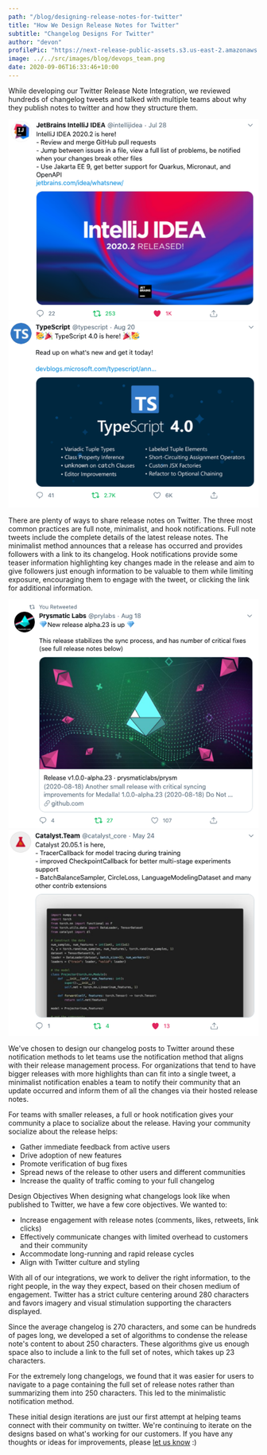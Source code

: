 ```yaml
---
path: "/blog/designing-release-notes-for-twitter"
title: "How We Design Release Notes for Twitter"
subtitle: "Changelog Designs For Twitter"
author: "devon"
profilePic: "https://next-release-public-assets.s3.us-east-2.amazonaws.com/devon_profile_pic.png"
image: ../../src/images/blog/devops_team.png
date: 2020-09-06T16:33:46+10:00
---
```


While developing our Twitter Release Note Integration, we reviewed hundreds of
changelog tweets and talked with multiple teams about why they publish notes to
twitter and how they structure them.

![IntelliJ IDEA Release Note](../../src/images/blog/twitter_integration/design/jetbrains_changelog.png)
![TypeScript 4.0 Release Note](../../src/images/blog/twitter_integration/design/typescript_changelog.png)

There are plenty of ways to share release notes on Twitter. The three most common
practices are full note, minimalist, and hook notifications. Full note tweets
include the complete details of the latest release notes. The minimalist method
announces that a release has occurred and provides followers with a link to its
changelog. Hook notifications provide some teaser information highlighting key
changes made in the release and aim to give followers just enough information to
be valuable to them while limiting exposure, encouraging them to engage with the
tweet, or clicking the link for additional information.

![Prysmatic Labs Alpha Release Note](../../src/images/blog/twitter_integration/design/prysmatic_changelog.png)
![Prysmatic Labs Alpha Release Note](../../src/images/blog/twitter_integration/change_example_catalyst.png)

We've chosen to design our changelog posts to Twitter around these notification
methods to let teams use the notification method that aligns with their release
management process. For organizations that tend to have bigger releases with more
highlights than can fit into a single tweet, a minimalist notification enables a
team to notify their community that an update occurred and inform them of all the
changes via their hosted release notes.

For teams with smaller releases, a full or hook notification gives your community
a place to socialize about the release. Having your community socialize about the
release helps:

-   Gather immediate feedback from active users
-   Drive adoption of new features
-   Promote verification of bug fixes
-   Spread news of the release to other users and different communities
-   Increase the quality of traffic coming to your full changelog

Design Objectives
When designing what changelogs look like when published to Twitter, we have a
few core objectives. We wanted to:

-   Increase engagement with release notes (comments, likes, retweets, link clicks)
-   Effectively communicate changes with limited overhead to customers and their community
-   Accommodate long-running and rapid release cycles
-   Align with Twitter culture and styling

With all of our integrations, we work to deliver the right information, to the
right people, in the way they expect, based on their chosen medium of engagement.
Twitter has a strict culture centering around 280 characters and favors imagery and
visual stimulation supporting the characters displayed.

Since the average changelog is 270 characters, and some can be hundreds of pages long,
we developed a set of algorithms to condense the release note's content to about 250
characters. These algorithms give us enough space also to include a link to the full set
of notes, which takes up 23 characters.

For the extremely long changelogs, we found that it was easier for users to navigate to a
page containing the full set of release notes rather than summarizing them into 250
characters. This led to the minimalistic notification method.

These initial design iterations are just our first attempt at helping teams connect with
their community on twitter. We're continuing to iterate on the designs based on what's
working for our customers. If you have any thoughts or ideas for improvements, please
[let us know](https://www.nextrelease.io/contact) :)
